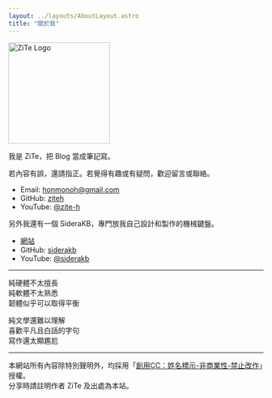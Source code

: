 ```yaml
---
layout: ../layouts/AboutLayout.astro
title: "關於我"
---
```


<img src="/favicon.svg" alt="ZiTe Logo" width="200" />

我是 ZiTe，把 Blog 當成筆記寫。

若內容有誤，還請指正。若覺得有趣或有疑問，歡迎留言或聯絡。

- Email: <honmonoh@gmail.com>
- GitHub: [ziteh](https://github.com/ziteh)
- YouTube: [@zite-h](https://www.youtube.com/@zite-h)

另外我還有一個 SideraKB，專門放我自己設計和製作的機械鍵盤。

- [網站](https://siderakb.github.io/)
- GitHub: [siderakb](https://github.com/siderakb)
- YouTube: [@siderakb](https://www.youtube.com/@siderakb)

---

純硬體不太擅長  
純軟體不太熟悉  
韌體似乎可以取得平衡

純文學還難以理解  
喜歡平凡且白話的字句  
寫作還太顯尷尬

---

本網站所有內容除特別聲明外，均採用「[創用CC：姓名標示-非商業性-禁止改作](https://creativecommons.org/licenses/by-nc-nd/4.0/deed.zh-hant)」授權。  
分享時請註明作者 ZiTe 及出處為本站。
